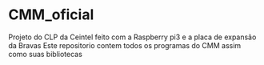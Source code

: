 # CMM_oficial
Projeto do CLP da Ceintel feito com a Raspberry pi3 e a placa de expansão da Bravas
Este repositorio contem todos os programas do CMM assim como suas bibliotecas
